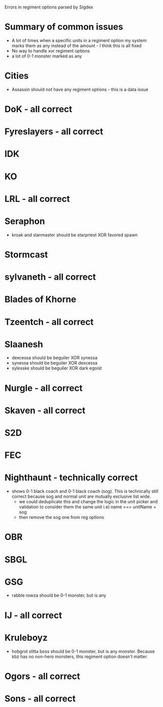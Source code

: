 Errors in regiment options parsed by Sigdex

# Summary of common issues
* A lot of times when a specific units in a regiment option my system marks them as any instead of the amount - I think this is all fixed
* No way to handle xor regiment options
* a lot of 0-1 monster marked as any

# Cities
* Assassin should not have any regiment options - this is a data issue

# DoK - all correct

# Fyreslayers - all correct

# IDK

# KO

# LRL - all correct

# Seraphon
* kroak and slanmaster should be starpriest XOR favored spawn

# Stormcast

# sylvaneth - all correct

# Blades of Khorne

# Tzeentch - all correct

# Slaanesh
* dexcessa should be beguiler XOR synessa
* synessa should be beguiler XOR dexcessa
* sylesske should be beguiler XOR dark egoist

# Nurgle - all correct

# Skaven - all correct

# S2D

# FEC

# Nighthaunt - technically correct
* shows 0-1 black coach and 0-1 black coach (sog). This is technically still correct because sog and normal unit are mutually exclusive list wide.
	* we could deduplicate this and change the logic in the unit picker and validation to consider them the same unit i.e) name === unitName + sog
	* then remove the sog one from reg options

# OBR

# SBGL

# GSG
* rabble rowza should be 0-1 monster, but is any

# IJ - all correct

# Kruleboyz
* hobgrot slitta boss should be 0-1 monster, but is any monster. Because kbz has no non-hero monsters, this regiment option doesn't matter.

# Ogors - all correct

# Sons - all correct
